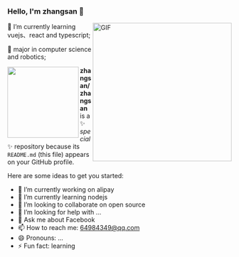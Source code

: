 ### Hello, I'm zhangsan 👋  

<img align="right" alt="GIF" width="312px" src="https://i.pinimg.com/originals/e4/26/70/e426702edf874b181aced1e2fa5c6cde.gif" />

🌱 I’m currently learning vuejs、react and typescript;

💼 major in computer science and robotics;


<img align="left" height="160px" src="https://github-readme-stats.vercel.app/api?username=zhangsanfe&show_icons=true&theme=dracula" />


**zhangsan/zhangsan** is a ✨ _special_ ✨ repository because its `README.md` (this file) appears on your GitHub profile.

Here are some ideas to get you started:

- 🔭 I’m currently working on alipay
- 🌱 I’m currently learning nodejs
- 👯 I’m looking to collaborate on open source
- 🤔 I’m looking for help with ...
- 💬 Ask me about Facebook
- 📫 How to reach me: 64984349@qq.com
- 😄 Pronouns: ...
- ⚡ Fun fact: learning
